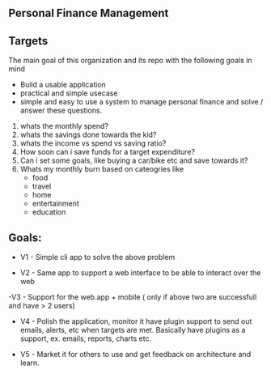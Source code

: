Personal Finance Management
-----
## Targets
The main goal of this organization and its repo with the following goals in mind
  - Build a usable application
  - practical and simple usecase
  - simple and easy to use
a system to manage personal finance and solve / answer these questions.
  1. whats the monthly spend?
  2. whats the savings done towards the kid?
  3. whats the income  vs spend vs saving ratio? 
  4. How soon can i save funds for a target expenditure?
  5. Can i set some goals, like buying a car/bike etc and save towards it?
  6. Whats my monthly burn based on cateogries like
     - food
     - travel
     - home
     - entertainment
     - education

## Goals:
  - V1 - Simple cli app to solve the above problem 

  - V2 - Same app to support a web interface to be able to interact over the web

  -V3 - Support for the web.app + mobile ( only if above two are successfull and have > 2 users)

  - V4 - Polish the application, monitor it have plugin support to send out emails, alerts, etc when targets are met. Basically  have plugins as a support, ex. emails, reports, charts etc.

  - V5 - Market it for others to use and get feedback on architecture and learn.